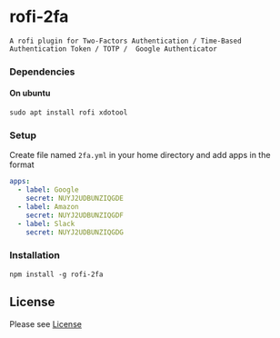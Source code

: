 rofi-2fa
======================

    A rofi plugin for Two-Factors Authentication / Time-Based Authentication Token / TOTP /  Google Authenticator 


### Dependencies

#### On ubuntu

```
sudo apt install rofi xdotool
```

### Setup

Create file named `2fa.yml` in your home directory and add apps in the format

```yml
apps:
  - label: Google
    secret: NUYJ2UDBUNZIQGDE
  - label: Amazon
    secret: NUYJ2UDBUNZIQGDF
  - label: Slack
    secret: NUYJ2UDBUNZIQGDG
```

### Installation

```
npm install -g rofi-2fa
```


License
-------
Please see [License](/License)

